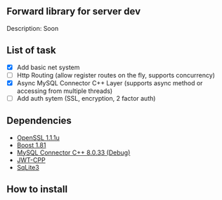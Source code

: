 ## Forward library for server dev 

Description: Soon

## List of task

- [x] Add basic net system
- [ ] Http Routing (allow register routes on the fly, supports concurrency)
- [x] Async MySQL Connector C++ Layer (supports async method or accessing from multiple threads)
- [ ] Add auth sytem (SSL, encryption, 2 factor auth)

## Dependencies

- [OpenSSL 1.1.1u](https://github.com/openssl/openssl/tree/OpenSSL_1_1_1u)
- [Boost 1.81](https://github.com/boostorg/boost/tree/boost-1.81.0)
- [MySQL Connector C++ 8.0.33 (Debug)](https://github.com/mysql/mysql-connector-cpp/tree/8.0)
- [JWT-CPP](https://github.com/Thalhammer/jwt-cpp)
- [SqLite3](https://github.com/EEdle506/sqlite3-cmake.git)

## How to install
